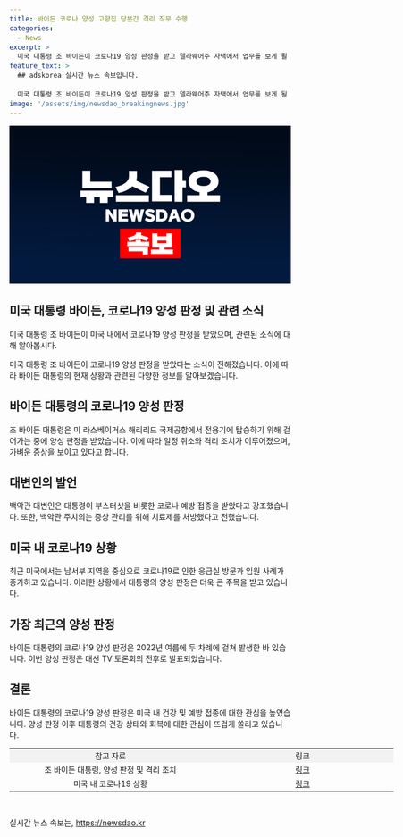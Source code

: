 ```yaml
---
title: 바이든 코로나 양성 고향집 당분간 격리 직무 수행
categories:
  - News
excerpt: >
  미국 대통령 조 바이든이 코로나19 양성 판정을 받고 델라웨어주 자택에서 업무를 보게 될 예정이다. 이로 인해 바이든 대통령의 일정이 취소되었고, 미 라스베이거스에서 예정되었던 라틴계 유권자들을 상대로 하는 연설도 취소되었다. 바이든 대통령은 코로나19 감염에 따른 가벼운 증상을 보이며 치료제를 처방받고 있으며, 부스터샷을 비롯한 코로나 예방 접종을 받았음이 강조되고 있다. 이번 양성 판정은 그의 건강과 체력이 논의되던 가운데 나왔으며, 미국에서는 특히 남서부 지역에서 코로나19로 인한 응급실 방문과 입원 사례가 증가하고 있는 상황이다.
feature_text: >
  ## adskorea 실시간 뉴스 속보입니다.

  미국 대통령 조 바이든이 코로나19 양성 판정을 받고 델라웨어주 자택에서 업무를 보게 될 예정이다. 이로 인해 바이든 대통령의 일정이 취소되었고, 미 라스베이거스에서 예정되었던 라틴계 유권자들을 상대로 하는 연설도 취소되었다. 바이든 대통령은 코로나19 감염에 따른 가벼운 증상을 보이며 치료제를 처방받고 있으며, 부스터샷을 비롯한 코로나 예방 접종을 받았음이 강조되고 있다. 이번 양성 판정은 그의 건강과 체력이 논의되던 가운데 나왔으며, 미국에서는 특히 남서부 지역에서 코로나19로 인한 응급실 방문과 입원 사례가 증가하고 있는 상황이다.
image: '/assets/img/newsdao_breakingnews.jpg'
---
```


<p><img src="/assets/img/newsdao_breakingnews.jpg" alt="adskorea 속보" /></p>

<h2 data-ke-size="size26">미국 대통령 바이든, 코로나19 양성 판정 및 관련 소식</h2>

<p>미국 대통령 조 바이든이 미국 내에서 코로나19 양성 판정을 받았으며, 관련된 소식에 대해 알아봅시다.</p>

<p data-ke-size="size16">미국 대통령 조 바이든이 코로나19 양성 판정을 받았다는 소식이 전해졌습니다. 이에 따라 바이든 대통령의 현재 상황과 관련된 다양한 정보를 알아보겠습니다.</p>

<h2 data-ke-size="size24">바이든 대통령의 코로나19 양성 판정</h2>

<p data-ke-size="size16">조 바이든 대통령은 미 라스베이거스 해리리드 국제공항에서 전용기에 탑승하기 위해 걸어가는 중에 양성 판정을 받았습니다. 이에 따라 일정 취소와 격리 조치가 이루어졌으며, 가벼운 증상을 보이고 있다고 합니다.</p>

<h2 data-ke-size="size24">대변인의 발언</h2>

<p data-ke-size="size16">백악관 대변인은 대통령이 부스터샷을 비롯한 코로나 예방 접종을 받았다고 강조했습니다. 또한, 백악관 주치의는 증상 관리를 위해 치료제를 처방했다고 전했습니다.</p>

<h2 data-ke-size="size24">미국 내 코로나19 상황</h2>

<p data-ke-size="size16">최근 미국에서는 남서부 지역을 중심으로 코로나19로 인한 응급실 방문과 입원 사례가 증가하고 있습니다. 이러한 상황에서 대통령의 양성 판정은 더욱 큰 주목을 받고 있습니다.</p>

<h2 data-ke-size="size24">가장 최근의 양성 판정</h2>

<p data-ke-size="size16">바이든 대통령의 코로나19 양성 판정은 2022년 여름에 두 차례에 걸쳐 발생한 바 있습니다. 이번 양성 판정은 대선 TV 토론회의 전후로 발표되었습니다.</p>

<h2 data-ke-size="size24">결론</h2>

<p data-ke-size="size16">바이든 대통령의 코로나19 양성 판정은 미국 내 건강 및 예방 접종에 대한 관심을 높였습니다. 양성 판정 이후 대통령의 건강 상태와 회복에 대한 관심이 뜨겁게 쏠리고 있습니다.</p>

<table style="width: 688px;">
<tbody>
<tr>
<td style="text-align: center; background-color: #f2f2f2; width: 352px;">참고 자료</td>
<td style="text-align: center; background-color: #f2f2f2; width: 316px;">링크</td>
</tr>
<tr>
<td style="text-align: center; width: 352px;">조 바이든 대통령, 양성 판정 및 격리 조치</td>
<td style="text-align: center; width: 316px;"><a href="https://news.com/biden-positive-covid">링크</a></td>
</tr>
<tr>
<td style="text-align: center; width: 352px;">미국 내 코로나19 상황</td>
<td style="text-align: center; width: 316px;"><a href="https://news.com/us-covid-situation">링크</a></td>
</tr>
</tbody>
</table>

<p data-ke-size="size16">&nbsp;</p>
실시간 뉴스 속보는, <a href="https://newsdao.kr" rel="dofollow">https://newsdao.kr</a>


